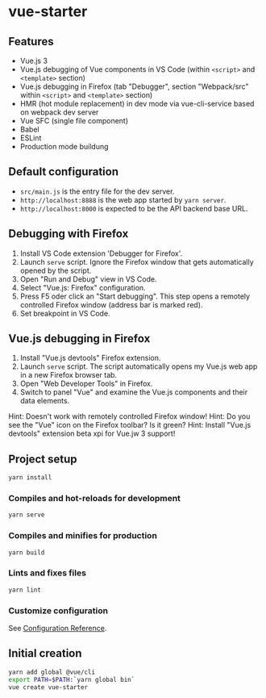 # vue-starter

## Features
- Vue.js 3
- Vue.js debugging of Vue components in VS Code (within `<script>` and `<template>` section)
- Vue.js debugging in Firefox (tab "Debugger", section "Webpack/src" within `<script>` and `<template>` section)
- HMR (hot module replacement) in dev mode via vue-cli-service based on webpack dev server
- Vue SFC (single file component)
- Babel
- ESLint
- Production mode buildung

## Default configuration
- `src/main.js` is the entry file for the dev server.
- `http://localhost:8888` is the web app started by `yarn server`.
- `http://localhost:8000` is expected to be the API backend base URL.

## Debugging with Firefox
1. Install VS Code extension 'Debugger for Firefox'.
1. Launch `serve` script. Ignore the Firefox window that gets automatically opened by the script.
1. Open "Run and Debug" view in VS Code. 
1. Select "Vue.js: Firefox" configuration.
1. Press F5 oder click an "Start debugging". This step opens a remotely controlled Firefox window (address bar is marked red).
1. Set breakpoint in VS Code.

## Vue.js debugging in Firefox
1. Install "Vue.js devtools" Firefox extension.
1. Launch `serve` script. The script automatically opens my Vue.js web app in a new Firefox browser tab.
1. Open "Web Developer Tools" in Firefox. 
1. Switch to panel "Vue" and examine the Vue.js components and their data elements.

Hint: Doesn't work with remotely controlled Firefox window!
Hint: Do you see the "Vue" icon on the Firefox toolbar? Is it green?
Hint: Install "Vue.js devtools" extension beta xpi for Vue.jw 3 support!

## Project setup
```bash
yarn install
```

### Compiles and hot-reloads for development
```bash
yarn serve
```

### Compiles and minifies for production
```bash
yarn build
```

### Lints and fixes files
```bash
yarn lint
```

### Customize configuration
See [Configuration Reference](https://cli.vuejs.org/config/).

## Initial creation
```bash
yarn add global @vue/cli
export PATH=$PATH:`yarn global bin`
vue create vue-starter
```


